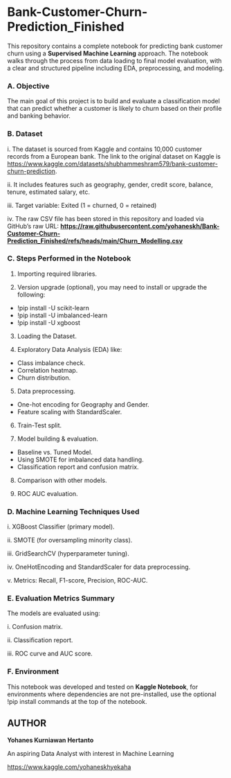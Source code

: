 # Bank-Customer-Churn-Prediction_Finished

This repository contains a complete notebook for predicting bank customer churn using a **Supervised Machine Learning** approach. The notebook walks through the process from data loading to final model evaluation, with a clear and structured pipeline including EDA, preprocessing, and modeling.

### A. **Objective**

The main goal of this project is to build and evaluate a classification model that can predict whether a customer is likely to churn based on their profile and banking behavior.

### B. **Dataset**

i. The dataset is sourced from Kaggle and contains 10,000 customer records from a European bank. 
The link to the original dataset on Kaggle is https://www.kaggle.com/datasets/shubhammeshram579/bank-customer-churn-prediction.

ii. It includes features such as geography, gender, credit score, balance, tenure, estimated salary, etc.

iii. Target variable: Exited (1 = churned, 0 = retained)

iv. The raw CSV file has been stored in this repository and loaded via GitHub’s raw URL: **https://raw.githubusercontent.com/yohaneskh/Bank-Customer-Churn-Prediction_Finished/refs/heads/main/Churn_Modelling.csv**

### C. **Steps Performed in the Notebook**

1. Importing required libraries.

2. Version upgrade (optional), you may need to install or upgrade the following:
- !pip install -U scikit-learn
- !pip install -U imbalanced-learn
- !pip install -U xgboost

3. Loading the Dataset.

4. Exploratory Data Analysis (EDA) like:
- Class imbalance check.
- Correlation heatmap.
- Churn distribution.

5. Data preprocessing.
- One-hot encoding for Geography and Gender.
- Feature scaling with StandardScaler.
  
6. Train-Test split.
  
7. Model building & evaluation.
- Baseline vs. Tuned Model.
- Using SMOTE for imbalanced data handling.
- Classification report and confusion matrix.
  
8. Comparison with other models.
   
9. ROC AUC evaluation.

### D. **Machine Learning Techniques Used**

i. XGBoost Classifier (primary model).

ii. SMOTE (for oversampling minority class).

iii. GridSearchCV (hyperparameter tuning).

iv. OneHotEncoding and StandardScaler for data preprocessing.

v. Metrics: Recall, F1-score, Precision, ROC-AUC.

### E. **Evaluation Metrics Summary**

The models are evaluated using:

i. Confusion matrix.

ii. Classification report.

iii. ROC curve and AUC score.

### F. **Environment**

This notebook was developed and tested on **Kaggle Notebook**, for environments where dependencies are not pre-installed, use the optional !pip install commands at the top of the notebook.

## **AUTHOR**

**Yohanes Kurniawan Hertanto**

An aspiring Data Analyst with interest in Machine Learning

https://www.kaggle.com/yohaneskhyekaha
